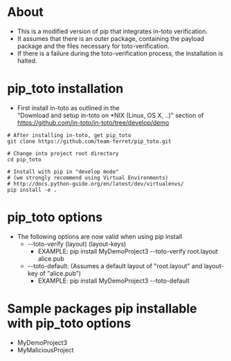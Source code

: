 About
=====
* This is a modified version of pip that integrates in-toto verification.
* It assumes that there is an outer package, containing the payload package and the files necessary for toto-verification. 
* If there is a failure during the toto-verification process, the installation is halted.

pip_toto installation
=====================
* First install in-toto as outlined in the  
"Download and setup in-toto on *NIX (Linux, OS X, ..)" section of https://github.com/in-toto/in-toto/tree/develop/demo

```shell
# After installing in-toto, get pip_toto
git clone https://github.com/team-ferret/pip_toto.git

# Change into project root directory
cd pip_toto

# Install with pip in "develop mode"
# (we strongly recommend using Virtual Environments)
# http://docs.python-guide.org/en/latest/dev/virtualenvs/
pip install -e .

```

pip_toto options
===================
* The following options are now valid when using pip install
	* --toto-verify (layout) (layout-keys) 
		* EXAMPLE: pip install MyDemoProject3 --toto-verify root.layout alice.pub
	* --toto-default: (Assumes a default layout of "root.layout" and layout-key of "alice.pub")
		* EXAMPLE: pip install MyDemoProject3 --toto-default


Sample packages pip installable with pip_toto options
========================================================
* MyDemoProject3
* MyMaliciousProject

